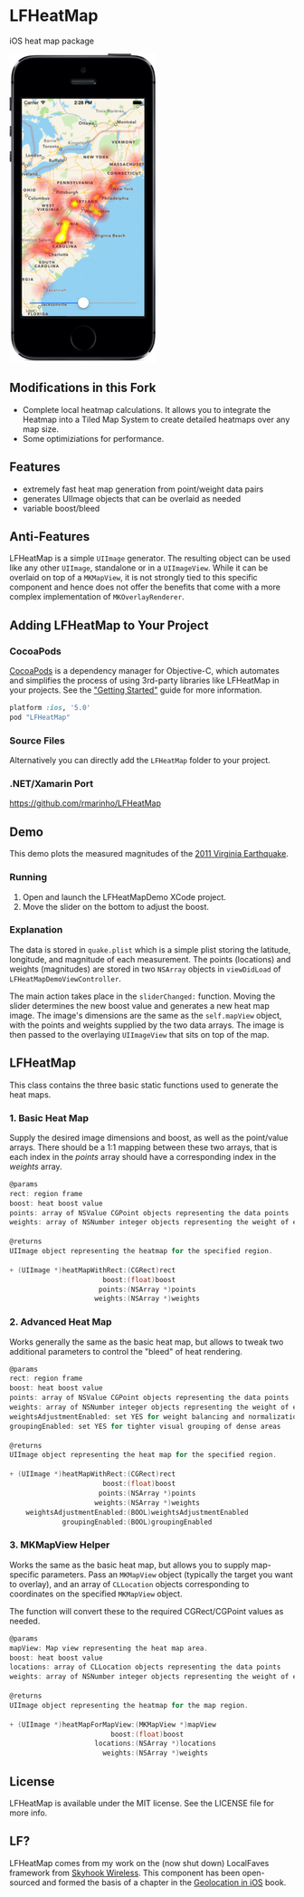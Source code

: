 # LFHeatMap

iOS heat map package

![LFHeatMap](lfheatmap_screenshot.png)

## Modifications in this Fork
* Complete local heatmap calculations. It allows you to integrate the Heatmap into a Tiled Map System to create detailed heatmaps over any map size.
* Some optimiziations for performance.

## Features
* extremely fast heat map generation from point/weight data pairs
* generates UIImage objects that can be overlaid as needed
* variable boost/bleed

## Anti-Features
LFHeatMap is a simple `UIImage` generator. The resulting object can be used like any other `UIImage`, standalone or in a `UIImageView`. While it can be overlaid on top of a `MKMapView`, it is not strongly tied to this specific component and hence does not offer the benefits that come with a more complex implementation of `MKOverlayRenderer`.

## Adding LFHeatMap to Your Project

### CocoaPods

[CocoaPods](http://cocoapods.org) is a dependency manager for Objective-C, which automates and simplifies the process of using 3rd-party libraries like LFHeatMap in your projects. See the ["Getting Started"](https://github.com/gpolak/LFHeatMap/wiki/Installing-LFHeatMap-via-CocoaPods) guide for more information.

```ruby
platform :ios, '5.0'
pod "LFHeatMap"
```

### Source Files

Alternatively you can directly add the `LFHeatMap` folder to your project.

### .NET/Xamarin Port
https://github.com/rmarinho/LFHeatMap

## Demo
This demo plots the measured magnitudes of the [2011 Virginia Earthquake](http://en.wikipedia.org/wiki/2011_Virginia_earthquake).

### Running
1. Open and launch the LFHeatMapDemo XCode project. 
2. Move the slider on the bottom to adjust the boost.

### Explanation

The data is stored in `quake.plist` which is a simple plist storing the latitude, longitude, and magnitude of each measurement. The points (locations) and weights (magnitudes) are stored in two `NSArray` objects in `viewDidLoad` of `LFHeatMapDemoViewController`.

The main action takes place in the `sliderChanged:` function. Moving the slider determines the new boost value and generates a new heat map image. The image's dimensions are the same as the `self.mapView` object, with the points and weights supplied by the two data arrays. The image is then passed to the overlaying `UIImageView` that sits on top of the map.


## LFHeatMap

This class contains the three basic static functions used to generate the heat maps.

### 1. Basic Heat Map

Supply the desired image dimensions and boost, as well as the point/value arrays. There should be a 1:1 mapping between these two arrays, that is each index in the *points* array should have a corresponding index in the *weights* array.

```objective-c
@params
rect: region frame
boost: heat boost value
points: array of NSValue CGPoint objects representing the data points
weights: array of NSNumber integer objects representing the weight of each point
 
@returns
UIImage object representing the heatmap for the specified region.
 
+ (UIImage *)heatMapWithRect:(CGRect)rect 
                       boost:(float)boost 
                      points:(NSArray *)points 
                     weights:(NSArray *)weights
```

### 2. Advanced Heat Map

Works generally the same as the basic heat map, but allows to tweak two additional parameters to control the "bleed" of heat rendering.

```objective-c
@params
rect: region frame
boost: heat boost value
points: array of NSValue CGPoint objects representing the data points
weights: array of NSNumber integer objects representing the weight of each point
weightsAdjustmentEnabled: set YES for weight balancing and normalization
groupingEnabled: set YES for tighter visual grouping of dense areas
 
@returns
UIImage object representing the heat map for the specified region.
 
+ (UIImage *)heatMapWithRect:(CGRect)rect 
                       boost:(float)boost 
                      points:(NSArray *)points 
                     weights:(NSArray *)weights 
    weightsAdjustmentEnabled:(BOOL)weightsAdjustmentEnabled
             groupingEnabled:(BOOL)groupingEnabled
```

### 3. MKMapView Helper

Works the same as the basic heat map, but allows you to supply map-specific parameters. Pass an `MKMapView` object (typically the target you want to overlay), and an array of `CLLocation` objects corresponding to coordinates on the specified `MKMapView` object.

The function will convert these to the required CGRect/CGPoint values as needed.

```objective-c
@params 
mapView: Map view representing the heat map area.
boost: heat boost value
locations: array of CLLocation objects representing the data points
weights: array of NSNumber integer objects representing the weight of each point
 
@returns
UIImage object representing the heatmap for the map region.

+ (UIImage *)heatMapForMapView:(MKMapView *)mapView
                         boost:(float)boost
                     locations:(NSArray *)locations
                       weights:(NSArray *)weights

```

## License

LFHeatMap is available under the MIT license. See the LICENSE file for more info.


## LF?

LFHeatMap comes from my work on the (now shut down) LocalFaves framework from [Skyhook Wireless](http://skyhookwireless.com). This component has been open-sourced and formed the basis of a chapter in the [Geolocation in iOS](http://www.amazon.com/Geolocation-iOS-Mobile-Positioning-Mapping/dp/1449308449/ref=sr_1_18?ie=UTF8&qid=undefined&sr=8-18&keywords=corelocation) book.
